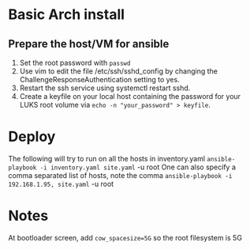 # Basic Arch install
## Prepare the host/VM for ansible
1. Set the root password with ``passwd``
2. Use vim to edit the file /etc/ssh/sshd_config by changing the ChallengeResponseAuthentication setting to yes.
3. Restart the ssh service using systemctl restart sshd.
4. Create a keyfile on your local host containing the password for your LUKS root volume via ``echo -n "your_password" > keyfile``.

# Deploy
The following will try to run on all the hosts in inventory.yaml
```ansible-playbook -i inventory.yaml site.yaml``` -u root
One can also specify a comma separated list of hosts, note the comma
```ansible-playbook -i 192.168.1.95, site.yaml``` -u root

# Notes
At bootloader screen, add ``cow_spacesize=5G`` so the root filesystem is 5G

